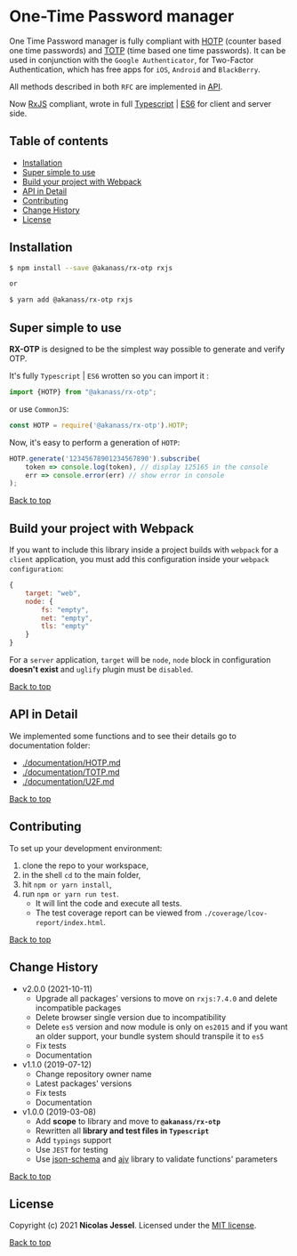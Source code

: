 # One-Time Password manager

One Time Password manager is fully compliant with [HOTP](http://tools.ietf.org/html/rfc4226) (counter based one time passwords) and [TOTP](http://tools.ietf.org/html/rfc6238) (time based one time passwords). It can be used in conjunction with the `Google Authenticator`, for Two-Factor Authentication, which has free apps for `iOS`, `Android` and `BlackBerry`.

All methods described in both `RFC` are implemented in [API](#api).

Now [RxJS](http://reactivex.io/rxjs) compliant, wrote in full [Typescript](https://www.typescriptlang.org/docs/tutorial.html) | [ES6](https://babeljs.io/docs/learn-es2015/) for client and server side.

## Table of contents

* [Installation](#installation)
* [Super simple to use](#super-simple-to-use)
* [Build your project with Webpack](#build-your-project-with-webpack)
* [API in Detail](#api-in-detail)
* [Contributing](#contributing)
* [Change History](#change-history)
* [License](#license)

## Installation

```sh
$ npm install --save @akanass/rx-otp rxjs

or

$ yarn add @akanass/rx-otp rxjs
```

## Super simple to use

**RX-OTP** is designed to be the simplest way possible to generate and verify OTP.

It's fully `Typescript` | `ES6` wrotten so you can import it :

```typescript
import {HOTP} from "@akanass/rx-otp";
```

or use `CommonJS`:

```javascript
const HOTP = require('@akanass/rx-otp').HOTP;
```

Now, it's easy to perform a generation of `HOTP`:

```typescript
HOTP.generate('12345678901234567890').subscribe(
    token => console.log(token), // display 125165 in the console
    err => console.error(err) // show error in console
);
```

[Back to top](#table-of-contents)

## Build your project with Webpack

If you want to include this library inside a project builds with `webpack` for a `client` application, you must add this configuration inside your `webpack configuration`:

```javascript
{
    target: "web",
    node: {
        fs: "empty",
        net: "empty",
        tls: "empty"
    }
}
``` 

For a `server` application, `target` will be `node`, `node` block in configuration **doesn't exist** and `uglify` plugin must be `disabled`. 

[Back to top](#table-of-contents)

## API in Detail

We implemented some functions and to see their details go to documentation folder:

* [./documentation/HOTP.md](https://github.com/akanass/rx-otp/blob/master/documentation/HOTP.md)
* [./documentation/TOTP.md](https://github.com/akanass/rx-otp/blob/master/documentation/TOTP.md)
* [./documentation/U2F.md](https://github.com/akanass/rx-otp/blob/master/documentation/U2F.md)

[Back to top](#table-of-contents)

## Contributing

To set up your development environment:

1. clone the repo to your workspace,
2. in the shell `cd` to the main folder,
3. hit `npm or yarn install`,
4. run `npm or yarn run test`.
    * It will lint the code and execute all tests. 
    * The test coverage report can be viewed from `./coverage/lcov-report/index.html`.

[Back to top](#table-of-contents)

## Change History

* v2.0.0 (2021-10-11)
    * Upgrade all packages' versions to move on `rxjs:7.4.0` and delete incompatible packages
    * Delete browser single version due to incompatibility
    * Delete `es5` version and now module is only on `es2015` and if you want an older support, your bundle system should transpile it to `es5`
    * Fix tests
    * Documentation
* v1.1.0 (2019-07-12)
    * Change repository owner name
    * Latest packages' versions
    * Fix tests
    * Documentation
* v1.0.0 (2019-03-08)
    * Add **scope** to library and move to **`@akanass/rx-otp`**
    * Rewritten all **library and test files in `Typescript`**
    * Add `typings` support
    * Use `JEST` for testing
    * Use [json-schema](https://json-schema.org/) and [ajv](https://github.com/epoberezkin/ajv) library to validate functions' parameters

[Back to top](#table-of-contents)

## License
Copyright (c) 2021 **Nicolas Jessel**. Licensed under the [MIT license](https://github.com/akanass/rx-otp/blob/master/LICENSE.md).

[Back to top](#table-of-contents)
